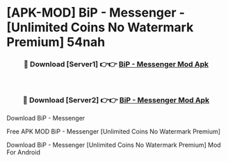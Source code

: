# [APK-MOD] BiP - Messenger - [Unlimited Coins No Watermark Premium] 54nah



<div align="center">
<h3>🔴 Download [Server1] 👉👉 <a href="https://momento.my/?title=BiP_-_Messenger">BiP - Messenger Mod Apk</a></h3><br>

<h3>🔴 Download [Server2] 👉👉 <a href="https://momento.my/?title=BiP_-_Messenger">BiP - Messenger Mod Apk</a></h3>
</div>



Download BiP - Messenger 

Free APK MOD BiP - Messenger [Unlimited Coins No Watermark Premium]

Download BiP - Messenger [Unlimited Coins No Watermark Premium] Mod For Android
